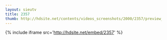 ```yaml
---
layout: sieutv
title: 2357
thumb: http://hdsite.net/contents/videos_screenshots/2000/2357/preview_360p.mp4.jpg
---
```

{% include iframe src='http://hdsite.net/embed/2357' %}
 
